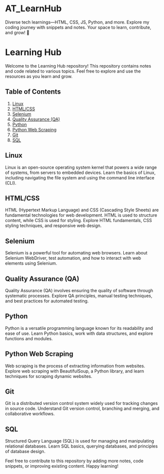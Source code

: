 # AT_LearnHub
Diverse tech learnings—HTML, CSS, JS, Python, and more. Explore my coding journey with snippets and notes. Your space to learn, contribute, and grow! 🚀

# Learning Hub

Welcome to the Learning Hub repository! This repository contains notes and code related to various topics. Feel free to explore and use the resources as you learn and grow.

## Table of Contents

1. [Linux](#linux)
2. [HTML/CSS](#htmlcss)
3. [Selenium](#selenium)
4. [Quality Assurance (QA)](#qa)
5. [Python](#python)
6. [Python Web Scraping](#python-web-scraping)
7. [Git](#git)
8. [SQL](#sql)

## Linux

Linux is an open-source operating system kernel that powers a wide range of systems, from servers to embedded devices. Learn the basics of Linux, including navigating the file system and using the command line interface (CLI).

## HTML/CSS

HTML (Hypertext Markup Language) and CSS (Cascading Style Sheets) are fundamental technologies for web development. HTML is used to structure content, while CSS is used for styling. Explore HTML fundamentals, CSS styling techniques, and responsive web design.

## Selenium

Selenium is a powerful tool for automating web browsers. Learn about Selenium WebDriver, test automation, and how to interact with web elements using Selenium.

## Quality Assurance (QA)

Quality Assurance (QA) involves ensuring the quality of software through systematic processes. Explore QA principles, manual testing techniques, and best practices for automated testing.

## Python

Python is a versatile programming language known for its readability and ease of use. Learn Python basics, work with data structures, and explore functions and modules.

## Python Web Scraping

Web scraping is the process of extracting information from websites. Explore web scraping with BeautifulSoup, a Python library, and learn techniques for scraping dynamic websites.

## Git

Git is a distributed version control system widely used for tracking changes in source code. Understand Git version control, branching and merging, and collaborative workflows.

## SQL

Structured Query Language (SQL) is used for managing and manipulating relational databases. Learn SQL basics, querying databases, and principles of database design.

Feel free to contribute to this repository by adding more notes, code snippets, or improving existing content. Happy learning!


